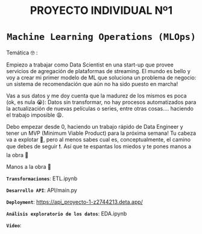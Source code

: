 # <h1 align=center> **PROYECTO INDIVIDUAL Nº1** </h1>

# <h1 align=center>**`Machine Learning Operations (MLOps)`**

Temática :nerd_face: :

Empiezo a trabajar como Data Scientist en una start-up que provee servicios de agregación de plataformas de streaming. El mundo es bello y voy a crear mi primer modelo de ML que soluciona un problema de negocio: un sistema de recomendación que aún no ha sido puesto en marcha!

Vas a sus datos y me doy cuenta que la madurez de los mismos es poca (ok, es nula :sob:): Datos sin transformar, no hay procesos automatizados para la actualización de nuevas películas o series, entre otras cosas…. haciendo el trabajo imposible :weary:.

Debo empezar desde 0, haciendo un trabajo rápido de Data Engineer y tener un MVP (Minimum Viable Product) para la próxima semana! Tu cabeza va a explotar :exploding_head:, pero al menos sabes cual es, conceptualmente, el camino que debes de seguir :exclamation:. Así que te espantas los miedos y te pones manos a la obra :muscle:

Manos a la obra :muscle:


**`Transformaciones`**:  ETL.ipynb

**`Desarrollo API`**:  API/main.py

**`Deployment`**:  https://api_proyecto-1-z2744213.deta.app/

**`Análisis exploratorio de los datos`**:  EDA.ipynb 

**`Video`**: 
